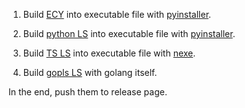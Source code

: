 1. Build [ECY](https://github.com/JimmyHuang454/EasyCompleteYou) into executable file with [pyinstaller](https://github.com/pyinstaller/pyinstaller).

2. Build [python LS](https://github.com/pappasam/jedi-language-server) into executable file with [pyinstaller](https://github.com/pyinstaller/pyinstaller).

3. Build [TS LS](https://github.com/typescript-language-server/typescript-language-server) into executable file with [nexe](https://github.com/nexe/nexe).

4. Build [gopls LS](https://github.com/golang/tools) with golang itself.

In the end, push them to release page.

